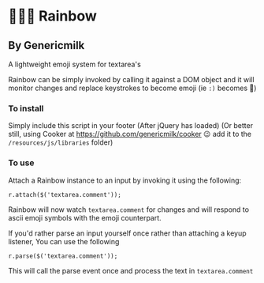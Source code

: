 # 🌈🏳️‍🌈 Rainbow
## By Genericmilk

A lightweight emoji system for textarea's

Rainbow can be simply invoked by calling it against a DOM object and it will monitor changes and replace keystrokes to become emoji (ie `:)` becomes 🙂)

### To install

Simply include this script in your footer (After jQuery has loaded) (Or better still, using Cooker at https://github.com/genericmilk/cooker 😉 add it to the `/resources/js/libraries` folder)

### To use
Attach a Rainbow instance to an input by invoking it using the following:
```
r.attach($('textarea.comment'));
```
Rainbow will now watch `textarea.comment` for changes and will respond to ascii emoji symbols with the emoji counterpart.

If you'd rather parse an input yourself once rather than attaching a keyup listener, You can use the following
```
r.parse($('textarea.comment'));
```
This will call the parse event once and process the text in `textarea.comment`
